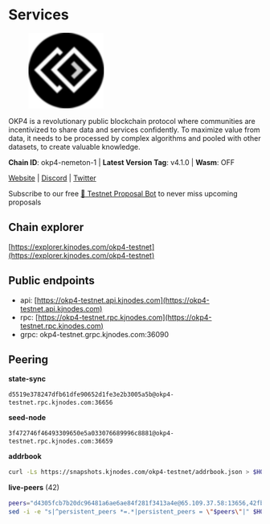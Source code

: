 # Services

<figure><img src="https://raw.githubusercontent.com/kj89/cosmos-images/main/logos/okp4.png" width="150" alt=""><figcaption></figcaption></figure>

OKP4 is a revolutionary public blockchain protocol where communities are incentivized to  share data and services confidently. To maximize value from data, it needs to be processed  by complex algorithms and pooled with other datasets, to create valuable knowledge.

**Chain ID**: okp4-nemeton-1 | **Latest Version Tag**: v4.1.0 | **Wasm**: OFF

[Website](https://okp4.network) | [Discord](https://discord.gg/okp4) | [Twitter](https://twitter.com/OKP4_Protocol)



Subscribe to our free [🤖 Testnet Proposal Bot](https://t.me/kjnodes_testnet_proposal_bot) to never miss upcoming proposals


## Chain explorer
[https://explorer.kjnodes.com/okp4-testnet](https://explorer.kjnodes.com/okp4-testnet)

## Public endpoints

* api: [https://okp4-testnet.api.kjnodes.com](https://okp4-testnet.api.kjnodes.com)
* rpc: [https://okp4-testnet.rpc.kjnodes.com](https://okp4-testnet.rpc.kjnodes.com)
* grpc: okp4-testnet.grpc.kjnodes.com:36090

## Peering

**state-sync**

```text
d5519e378247dfb61dfe90652d1fe3e2b3005a5b@okp4-testnet.rpc.kjnodes.com:36656
```

**seed-node**

```text
3f472746f46493309650e5a033076689996c8881@okp4-testnet.rpc.kjnodes.com:36659
```

**addrbook**
```bash
curl -Ls https://snapshots.kjnodes.com/okp4-testnet/addrbook.json > $HOME/.okp4d/config/addrbook.json
```

**live-peers** (42)
```bash
peers="d4305fcb7b20dc96481a6ae6ae84f281f3413a4e@65.109.37.58:13656,42fbb917fca6787bc3ab774865f4bb1ef950f114@65.108.226.26:30656,8527f34bd6e542304809386896997d12d80e5e0e@65.108.237.232:29656,77324cc79d15d8bef4cc7462395062d73f51ad62@65.109.38.208:46656,8af258bbe73f4c66127a7b3e8b1ec23fde2950a6@65.108.192.123:19656,126dc25a6a5aa0cfa83010550dfb3c5a1a861755@65.108.201.15:21337,ead118d7cbe51cbabf5a77b69db7255512f41023@88.208.34.134:60656,d5519e378247dfb61dfe90652d1fe3e2b3005a5b@65.109.68.190:36656,7dfc61d3ac9f6da7fa9f4893bc0ffa17ef8006e6@185.111.159.139:36656,99f6675049e22a0216af0e2447e7a4c5021874cd@142.132.132.200:28656,874373b78d2cd50e716aa464bf407581d9305655@94.250.201.130:27656,f0818bc351ad0d5eddb55f52ba22a2121d5c62c9@5.9.69.107:26656,74349a1cb9479b291866debe2042de8a2e88b850@65.108.233.109:17656,643988550263605405a7968c38fd11653bf75cd0@38.242.252.104:26656,5c2a752c9b1952dbed075c56c600c3a79b58c395@95.214.55.232:26996,f7e481df45bfbe62ea0553f5f6da34eaf4f688c3@194.34.232.225:26656,1f4fa23210cc1d086a928a3c6de7c24f6c8f17ba@202.61.226.120:16656,fff0a8c202befd9459ff93783a0e7756da305fe3@38.242.150.63:16656,d1a0ff9bd7ea1ebd06bc7158f3523f5e557328be@163.172.135.127:26656,eef77b5ae1c37f3e5809ff928c329dde906be388@65.108.133.73:21656,8cdeb85dada114c959c36bb59ce258c65ae3a09c@88.198.242.163:36656,9392c27a9a561c31e7a920dc6f577d663c473ef8@154.12.225.88:26656,540e0e9b33b2d87315fdf7089404671581d36e94@95.217.203.43:26656,8bccab4596e8bc162763bad6597d43523e6c32f8@104.194.8.68:26656,7ba5d3721d98efd479b2a3f3b4df6ebd5fd2f119@109.123.243.135:26656,8a7605d8ae4338de5b7a0d5c70244ce05e377630@85.10.200.221:26656,44c4ad482cf8f1d9e7e18968da78bd0349fe853e@5.78.54.193:26656,854cc8b83a48ba4394c1940b57d0f42ec013e033@38.242.251.204:26656,be9841ace1d71a4c7681918ee39f5e00d8e96a82@213.239.216.252:36656,78d923333e39e747c6a7fbfcc822ec6279990556@91.211.251.232:28656,30092d2717053f1c0813e8354c07c761c9c3ac5c@194.163.161.234:26656,b0b56d944cf1cc569a1e77e0923e075bad94d755@141.95.145.41:28656,307fb25cd6998d0d5bd1d947571f6043c6bb4069@65.109.31.114:2280,6a66a38bdd5895ec6f1ce18b3430860a30e18e02@142.132.149.118:26656,9d1482bc31fb4578a5c7f7f65c4e0aaf2dfc2336@213.239.215.77:36656,fe8bd9375c43a7cc6ef27e62d56af341a62e67c9@95.217.202.49:30656,e6bc1bcddce8077ee769c4b2c24e3ec93191721f@103.190.37.10:26656,3cc991b29f25474e77dd67341f3f37ee6157492c@173.249.29.151:26656,d1c1b729eff9afe7dfd371f190df6282c82ccfad@65.109.89.5:31656,8028015d1c6828a0b734f3b108f0853b0e19305e@157.90.176.184:26656,9755cab2585a2794453a5b396ef13b893393366f@65.108.212.224:46673,ade4d8bc8cbe014af6ebdf3cb7b1e9ad36f412c0@176.9.82.221:17656"
sed -i -e "s|^persistent_peers *=.*|persistent_peers = \"$peers\"|" $HOME/.okp4d/config/config.toml
```

